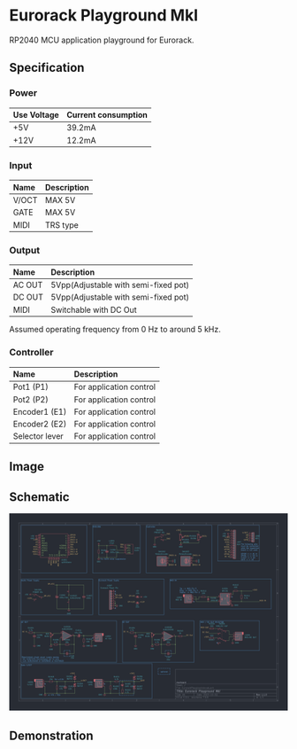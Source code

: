 # Eurorack Playground MkI

RP2040 MCU application playground for Eurorack.

## Specification

### Power

|Use Voltage|Current consumption|
|:--|:--|
|+5V|39.2mA|
|+12V|12.2mA|

### Input

|Name|Description|
|:--|:--|
|V/OCT|MAX 5V|
|GATE| MAX 5V<br>|
|MIDI| TRS type|

### Output

|Name|Description|
|:--|:--|
|AC OUT|5Vpp(Adjustable with semi-fixed pot)|
|DC OUT|5Vpp(Adjustable with semi-fixed pot)|
|MIDI|Switchable with DC Out|

Assumed operating frequency from 0 Hz to around 5 kHz.


### Controller

|Name|Description|
|:--|:--|
|Pot1 (P1)|For application control|
|Pot2 (P2)|For application control|
|Encoder1 (E1)|For application control|
|Encoder2 (E2)|For application control|
|Selector lever|For application control|

## Image

## Schematic

![img](_data/Eurorack%20Playground%20MkI%20schematic%20rev1.1.0.png)

## Demonstration
